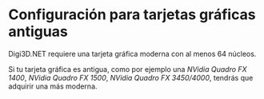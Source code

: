 # Configuración para tarjetas gráficas antiguas

Digi3D.NET requiere una tarjeta gráfica moderna con al menos 64 núcleos.

Si tu tarjeta gráfica es antigua, como por ejemplo una _NVidia Quadro FX 1400_, _NVidia Quadro FX 1500_, _NVidia Quadro FX 3450/4000_, tendrás que adquirir una más moderna.


